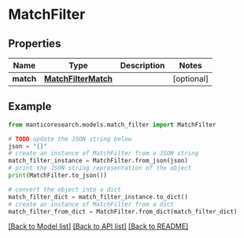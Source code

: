 # MatchFilter


## Properties

Name | Type | Description | Notes
------------ | ------------- | ------------- | -------------
**match** | [**MatchFilterMatch**](MatchFilterMatch.md) |  | [optional] 

## Example

```python
from manticoresearch.models.match_filter import MatchFilter

# TODO update the JSON string below
json = "{}"
# create an instance of MatchFilter from a JSON string
match_filter_instance = MatchFilter.from_json(json)
# print the JSON string representation of the object
print(MatchFilter.to_json())

# convert the object into a dict
match_filter_dict = match_filter_instance.to_dict()
# create an instance of MatchFilter from a dict
match_filter_from_dict = MatchFilter.from_dict(match_filter_dict)
```
[[Back to Model list]](../README.md#documentation-for-models) [[Back to API list]](../README.md#documentation-for-api-endpoints) [[Back to README]](../README.md)


